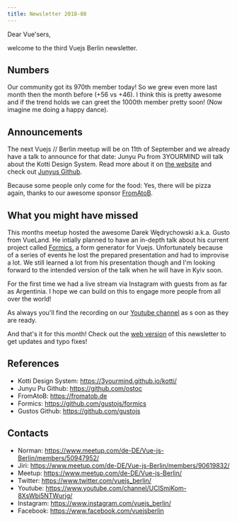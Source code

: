 ```yaml
---
title: Newsletter 2018-08
---
```

Dear Vue'sers,

welcome to the third Vuejs Berlin newsletter. 

Numbers
-------

Our community got its 970th member today! So we grew even more last month then the month before (+56 vs +46). I think this is pretty awesome and if the trend holds we can greet the 1000th member pretty soon! (Now imagine  me doing a happy dance).

Announcements
-------------

The next Vuejs // Berlin meetup will be on 11th of September and we already have a talk to announce for that date: Junyu Pu from 3YOURMIND will talk about the Kotti Design System. Read more about it on [the website](https://3yourmind.github.io/kotti/) and check out [Junyus Github](https://github.com/ostoc).

Because some people only come for the food: Yes, there will be pizza again, thanks to our awesome sponsor [FromAtoB](https://fromatob.de).

What you might have missed
--------------------------

This months meetup hosted the awesome Darek Wędrychowski a.k.a. Gusto from VueLand. He intially planned to have an in-depth talk about his current project called [Formics](https://github.com/gustojs/formics), a form generator for Vuejs. Unfortunately because of a series of events he lost the prepared presentation and had to improvise a lot. We still learned a lot from his presentation though and I'm looking forward to the intended version of the talk when he will have in Kyiv soon.

For the first time we had a live stream via Instagram with guests from as far as Argentinia. I hope we can build on this to engage more people from all over the world!

As always you'll find the recording on our [Youtube channel](https://www.youtube.com/channel/UClSmiKom-8XsWbi5NTWurjg/videos) as s oon as they are ready.

And that's it for this month! Check out the [web version](https://vuejs.berlin/newsletter/201808.html) of this newsletter to get updates and typo fixes!


References
----------

* Kotti Design System: https://3yourmind.github.io/kotti/
* Junyu Pu Github: https://github.com/ostoc
* FromAtoB: https://fromatob.de
* Formics: https://github.com/gustojs/formics
* Gustos Github: https://github.com/gustojs


Contacts
--------

* Norman: https://www.meetup.com/de-DE/Vue-js-Berlin/members/50947952/
* Jiri: https://www.meetup.com/de-DE/Vue-js-Berlin/members/90619832/
* Meetup: https://www.meetup.com/de-DE/Vue-js-Berlin/
* Twitter: https://www.twitter.com/vuejs_berlin/
* Youtube: https://www.youtube.com/channel/UClSmiKom-8XsWbi5NTWurjg/
* Instagram: https://www.instagram.com/vuejs_berlin/
* Facebook: https://www.facebook.com/vuejsberlin
